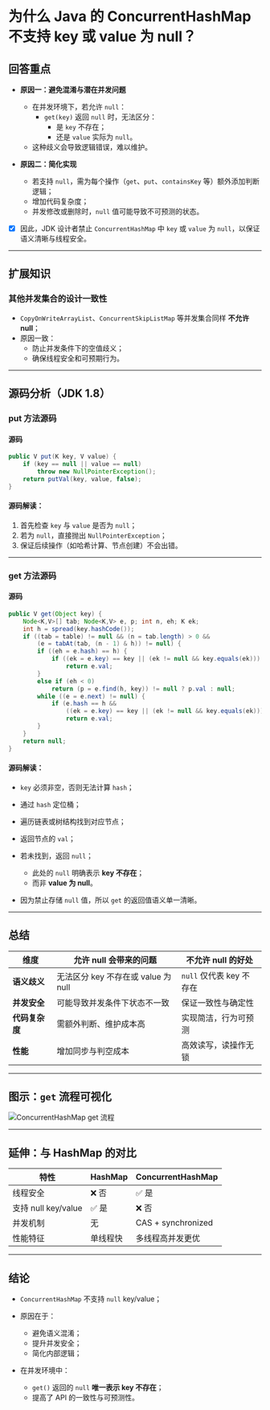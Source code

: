 # 为什么 Java 的 ConcurrentHashMap 不支持 key 或 value 为 null？

## 回答重点

- **原因一：避免混淆与潜在并发问题**
  - 在并发环境下，若允许 `null`：
    - `get(key)` 返回 `null` 时，无法区分：
      - 是 `key` 不存在；
      - 还是 `value` 实际为 `null`。
  - 这种歧义会导致逻辑错误，难以维护。
- **原因二：简化实现**

  - 若支持 `null`，需为每个操作（`get`、`put`、`containsKey` 等）额外添加判断逻辑；
  - 增加代码复杂度；
  - 并发修改或删除时，`null` 值可能导致不可预测的状态。

- [x] 因此，JDK 设计者禁止 `ConcurrentHashMap` 中 `key` 或 `value` 为 `null`，以保证语义清晰与线程安全。

---

## 扩展知识

### 其他并发集合的设计一致性

- `CopyOnWriteArrayList`、`ConcurrentSkipListMap` 等并发集合同样 **不允许 null**；
- 原因一致：
  - 防止并发条件下的空值歧义；
  - 确保线程安全和可预期行为。

---

## 源码分析（JDK 1.8）

### put 方法源码

#### 源码

```java
public V put(K key, V value) {
    if (key == null || value == null)
        throw new NullPointerException();
    return putVal(key, value, false);
}
```

#### 源码解读：

1. 首先检查 `key` 与 `value` 是否为 `null`；
2. 若为 `null`，直接抛出 `NullPointerException`；
3. 保证后续操作（如哈希计算、节点创建）不会出错。

---

### get 方法源码

#### 源码

```java
public V get(Object key) {
    Node<K,V>[] tab; Node<K,V> e, p; int n, eh; K ek;
    int h = spread(key.hashCode());
    if ((tab = table) != null && (n = tab.length) > 0 &&
        (e = tabAt(tab, (n - 1) & h)) != null) {
        if ((eh = e.hash) == h) {
            if ((ek = e.key) == key || (ek != null && key.equals(ek)))
                return e.val;
        }
        else if (eh < 0)
            return (p = e.find(h, key)) != null ? p.val : null;
        while ((e = e.next) != null) {
            if (e.hash == h &&
                ((ek = e.key) == key || (ek != null && key.equals(ek))))
                return e.val;
        }
    }
    return null;
}
```

#### 源码解读：

- `key` 必须非空，否则无法计算 `hash`；
- 通过 `hash` 定位桶；
- 遍历链表或树结构找到对应节点；
- 返回节点的 `val`；
- 若未找到，返回 `null`；

  - 此处的 `null` 明确表示 **key 不存在**；
  - 而非 **value 为 null**。

- 因为禁止存储 `null` 值，所以 `get` 的返回值语义单一清晰。

---

## 总结

| 维度           | 允许 null 会带来的问题              | 不允许 null 的好处       |
| -------------- | ----------------------------------- | ------------------------ |
| **语义歧义**   | 无法区分 key 不存在或 value 为 null | `null` 仅代表 key 不存在 |
| **并发安全**   | 可能导致并发条件下状态不一致        | 保证一致性与确定性       |
| **代码复杂度** | 需额外判断、维护成本高              | 实现简洁，行为可预测     |
| **性能**       | 增加同步与判空成本                  | 高效读写，读操作无锁     |

---

## 图示：`get` 流程可视化

![ConcurrentHashMap get 流程](https://pic.code-nav.cn/mianshiya/question_picture/1772087337535152129/lctBikgm_image_mianshiya.png)

---

## 延伸：与 HashMap 的对比

| 特性                | HashMap  | ConcurrentHashMap  |
| ------------------- | -------- | ------------------ |
| 线程安全            | ❌ 否    | ✅ 是              |
| 支持 null key/value | ✅ 是    | ❌ 否              |
| 并发机制            | 无       | CAS + synchronized |
| 性能特征            | 单线程快 | 多线程高并发更优   |

---

## 结论

- `ConcurrentHashMap` 不支持 `null` key/value；
- 原因在于：

  - 避免语义混淆；
  - 提升并发安全；
  - 简化内部逻辑；

- 在并发环境中：

  - `get()` 返回的 `null` **唯一表示 key 不存在**；
  - 提高了 API 的一致性与可预测性。

